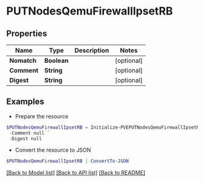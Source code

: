 # PUTNodesQemuFirewallIpsetRB
## Properties

Name | Type | Description | Notes
------------ | ------------- | ------------- | -------------
**Nomatch** | **Boolean** |  | [optional] 
**Comment** | **String** |  | [optional] 
**Digest** | **String** |  | [optional] 

## Examples

- Prepare the resource
```powershell
$PUTNodesQemuFirewallIpsetRB = Initialize-PVEPUTNodesQemuFirewallIpsetRB  -Nomatch null `
 -Comment null `
 -Digest null
```

- Convert the resource to JSON
```powershell
$PUTNodesQemuFirewallIpsetRB | ConvertTo-JSON
```

[[Back to Model list]](../README.md#documentation-for-models) [[Back to API list]](../README.md#documentation-for-api-endpoints) [[Back to README]](../README.md)

